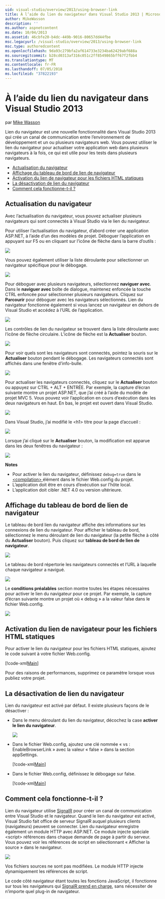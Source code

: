 ```yaml
---
uid: visual-studio/overview/2013/using-browser-link
title: À l’aide du lien du navigateur dans Visual Studio 2013 | Microsoft Docs
author: MikeWasson
description: ''
ms.author: aspnetcontent
ms.date: 10/04/2013
ms.assetid: 46cbfe20-b4dc-449b-9016-80657dd44fbe
msc.legacyurl: /visual-studio/overview/2013/using-browser-link
msc.type: authoredcontent
ms.openlocfilehash: 9da93c279bfa2af614733e3234ba62429abf688a
ms.sourcegitcommit: b28cd0313af316c051c2ff8549865bff67f2fbb4
ms.translationtype: MT
ms.contentlocale: fr-FR
ms.lasthandoff: 07/05/2018
ms.locfileid: "37822193"
---
```

<a name="using-browser-link-in-visual-studio-2013"></a>À l’aide du lien du navigateur dans Visual Studio 2013
====================
par [Mike Wasson](https://github.com/MikeWasson)

Lien du navigateur est une nouvelle fonctionnalité dans Visual Studio 2013 qui crée un canal de communication entre l’environnement de développement et un ou plusieurs navigateurs web. Vous pouvez utiliser le lien du navigateur pour actualiser votre application web dans plusieurs navigateurs à la fois, ce qui est utile pour les tests dans plusieurs navigateurs.

- [Actualisation du navigateur](#browser-refresh)
- [Affichage du tableau de bord de lien de navigateur](#dashboard)
- [Activation du lien de navigateur pour les fichiers HTML statiques](#static-html)
- [La désactivation de lien du navigateur](#disabling)
- [Comment cela fonctionne-t-il ?](#how-it-works)

<a id="browser-refresh"></a>
## <a name="browser-refresh"></a>Actualisation du navigateur

Avec l’actualisation du navigateur, vous pouvez actualiser plusieurs navigateurs qui sont connectés à Visual Studio via le lien du navigateur.

Pour utiliser l’actualisation du navigateur, d’abord créer une application ASP.NET, à l’aide d’un des modèles de projet. Déboguer l’application en appuyant sur F5 ou en cliquant sur l’icône de flèche dans la barre d’outils :

![](using-browser-link/_static/image1.png)

Vous pouvez également utiliser la liste déroulante pour sélectionner un navigateur spécifique pour le débogage.

![](using-browser-link/_static/image2.png)

Pour déboguer avec plusieurs navigateurs, sélectionnez **naviguer avec**. Dans le **naviguer avec** boîte de dialogue, maintenez enfoncée la touche CTRL enfoncée pour sélectionner plusieurs navigateurs. Cliquez sur **Parcourir** pour déboguer avec les navigateurs sélectionnés. Lien du navigateur fonctionne également si vous lancez un navigateur en dehors de Visual Studio et accédez à l’URL de l’application.

![](using-browser-link/_static/image3.png)

Les contrôles de lien du navigateur se trouvent dans la liste déroulante avec l’icône de flèche circulaire. L’icône de flèche est la **Actualiser** bouton.

![](using-browser-link/_static/image4.png)

Pour voir quels sont les navigateurs sont connectés, pointez la souris sur le **Actualiser** bouton pendant le débogage. Les navigateurs connectés sont affichés dans une fenêtre d’info-bulle.

![](using-browser-link/_static/image5.png)

Pour actualiser les navigateurs connectés, cliquez sur le **Actualiser** bouton ou appuyez sur CTRL + ALT + ENTRÉE. Par exemple, la capture d’écran suivante montre un projet ASP.NET, que j’ai créé à l’aide du modèle de projet MVC 5. Vous pouvez voir l’application en cours d’exécution dans les deux navigateurs en haut. En bas, le projet est ouvert dans Visual Studio.

![](using-browser-link/_static/image6.png)

Dans Visual Studio, j’ai modifié le &lt;h1&gt; titre pour la page d’accueil :

![](using-browser-link/_static/image7.png)

Lorsque j’ai cliqué sur le **Actualiser** bouton, la modification est apparue dans les deux fenêtres du navigateur :

![](using-browser-link/_static/image8.png)

**Notes**

- Pour activer le lien du navigateur, définissez `debug=true` dans le [ &lt;compilation&gt; ](https://msdn.microsoft.com/library/s10awwz0(v=vs.85).aspx) élément dans le fichier Web.config du projet.
- L’application doit être en cours d’exécution sur l’hôte local.
- L’application doit cibler .NET 4.0 ou version ultérieure.

<a id="dashboard"></a>
## <a name="viewing-the-browser-link-dashboard"></a>Affichage du tableau de bord de lien de navigateur

Le tableau de bord lien du navigateur affiche des informations sur les connexions de lien du navigateur. Pour afficher le tableau de bord, sélectionnez le menu déroulant de lien du navigateur (la petite flèche à côté du **Actualiser** bouton). Puis cliquez sur **tableau de bord de lien de navigateur**.

![](using-browser-link/_static/image9.png)

Le tableau de bord répertorie les navigateurs connectés et l’URL à laquelle chaque navigateur a navigué.

![](using-browser-link/_static/image10.png)

Le **conditions préalables** section montre toutes les étapes nécessaires pour activer le lien du navigateur pour ce projet. Par exemple, la capture d’écran suivante montre un projet où « debug » a la valeur false dans le fichier Web.config.

![](using-browser-link/_static/image11.png)

<a id="static-html"></a>
## <a name="enabling-browser-link-for-static-html-files"></a>Activation du lien de navigateur pour les fichiers HTML statiques

Pour activer le lien du navigateur pour les fichiers HTML statiques, ajoutez le code suivant à votre fichier Web.config.

[!code-xml[Main](using-browser-link/samples/sample1.xml)]

Pour des raisons de performances, supprimez ce paramètre lorsque vous publiez votre projet.

<a id="disabling"></a>
## <a name="disabling-browser-link"></a>La désactivation de lien du navigateur

Lien du navigateur est activé par défaut. Il existe plusieurs façons de le désactiver :

- Dans le menu déroulant du lien du navigateur, décochez la case **activer le lien du navigateur**. 

    ![](using-browser-link/_static/image12.png)
- Dans le fichier Web.config, ajoutez une clé nommée « vs : EnableBrowserLink » avec la valeur « false » dans la section appSettings. 

    [!code-xml[Main](using-browser-link/samples/sample2.xml)]
- Dans le fichier Web.config, définissez le débogage sur false. 

    [!code-xml[Main](using-browser-link/samples/sample3.xml)]

<a id="how-it-works"></a>
## <a name="how-does-it-work"></a>Comment cela fonctionne-t-il ?

Lien du navigateur utilise [SignalR](../../../signalr/index.md) pour créer un canal de communication entre Visual Studio et le navigateur. Quand le lien du navigateur est activé, Visual Studio fait office de serveur SignalR auquel plusieurs clients (navigateurs) peuvent se connecter.  Lien du navigateur enregistre également un module HTTP avec ASP.NET. Ce module injecte spéciale &lt;script&gt; références dans chaque demande de page à partir du serveur. Vous pouvez voir les références de script en sélectionnant « Afficher la source » dans le navigateur.

![](using-browser-link/_static/image13.png)

Vos fichiers sources ne sont pas modifiées. Le module HTTP injecte dynamiquement les références de script.

Le code côté navigateur étant toutes les fonctions JavaScript, il fonctionne sur tous les navigateurs qui [SignalR prend en charge](../../../signalr/overview/getting-started/supported-platforms.md), sans nécessiter de n’importe quel plug-in de navigateur.
